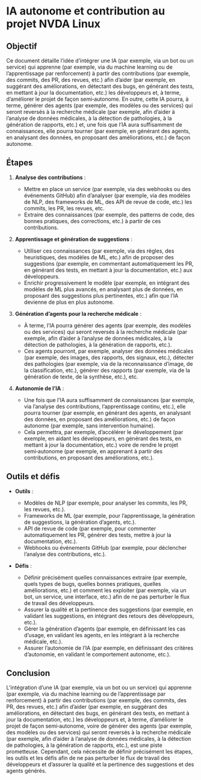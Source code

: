 # IA autonome et contribution au projet NVDA Linux

## Objectif

Ce document détaille l’idée d’intégrer une IA (par exemple, via un bot ou un service) qui apprenne (par exemple, via du machine learning ou de l’apprentissage par renforcement) à partir des contributions (par exemple, des commits, des PR, des revues, etc.) afin d’aider (par exemple, en suggérant des améliorations, en détectant des bugs, en générant des tests, en mettant à jour la documentation, etc.) les développeurs et, à terme, d’améliorer le projet de façon semi‑autonome. En outre, cette IA pourra, à terme, générer des agents (par exemple, des modèles ou des services) qui seront reversés à la recherche médicale (par exemple, afin d’aider à l’analyse de données médicales, à la détection de pathologies, à la génération de rapports, etc.) et, une fois que l’IA aura suffisamment de connaissances, elle pourra tourner (par exemple, en générant des agents, en analysant des données, en proposant des améliorations, etc.) de façon autonome.

## Étapes

1. **Analyse des contributions** :  
   - Mettre en place un service (par exemple, via des webhooks ou des événements GitHub) afin d’analyser (par exemple, via des modèles de NLP, des frameworks de ML, des API de revue de code, etc.) les commits, les PR, les revues, etc.  
   - Extraire des connaissances (par exemple, des patterns de code, des bonnes pratiques, des corrections, etc.) à partir de ces contributions.

2. **Apprentissage et génération de suggestions** :  
   - Utiliser ces connaissances (par exemple, via des règles, des heuristiques, des modèles de ML, etc.) afin de proposer des suggestions (par exemple, en commentant automatiquement les PR, en générant des tests, en mettant à jour la documentation, etc.) aux développeurs.  
   - Enrichir progressivement le modèle (par exemple, en intégrant des modèles de ML plus avancés, en analysant plus de données, en proposant des suggestions plus pertinentes, etc.) afin que l’IA devienne de plus en plus autonome.

3. **Génération d’agents pour la recherche médicale** :  
   - À terme, l’IA pourra générer des agents (par exemple, des modèles ou des services) qui seront reversés à la recherche médicale (par exemple, afin d’aider à l’analyse de données médicales, à la détection de pathologies, à la génération de rapports, etc.).  
   - Ces agents pourront, par exemple, analyser des données médicales (par exemple, des images, des rapports, des signaux, etc.), détecter des pathologies (par exemple, via de la reconnaissance d’image, de la classification, etc.), générer des rapports (par exemple, via de la génération de texte, de la synthèse, etc.), etc.

4. **Autonomie de l’IA** :  
   - Une fois que l’IA aura suffisamment de connaissances (par exemple, via l’analyse des contributions, l’apprentissage continu, etc.), elle pourra tourner (par exemple, en générant des agents, en analysant des données, en proposant des améliorations, etc.) de façon autonome (par exemple, sans intervention humaine).  
   - Cela permettra, par exemple, d’accélérer le développement (par exemple, en aidant les développeurs, en générant des tests, en mettant à jour la documentation, etc.) voire de rendre le projet semi‑autonome (par exemple, en apprenant à partir des contributions, en proposant des améliorations, etc.).

## Outils et défis

- **Outils** :  
  - Modèles de NLP (par exemple, pour analyser les commits, les PR, les revues, etc.).  
  - Frameworks de ML (par exemple, pour l’apprentissage, la génération de suggestions, la génération d’agents, etc.).  
  - API de revue de code (par exemple, pour commenter automatiquement les PR, générer des tests, mettre à jour la documentation, etc.).  
  - Webhooks ou événements GitHub (par exemple, pour déclencher l’analyse des contributions, etc.).

- **Défis** :  
  - Définir précisément quelles connaissances extraire (par exemple, quels types de bugs, quelles bonnes pratiques, quelles améliorations, etc.) et comment les exploiter (par exemple, via un bot, un service, une interface, etc.) afin de ne pas perturber le flux de travail des développeurs.  
  - Assurer la qualité et la pertinence des suggestions (par exemple, en validant les suggestions, en intégrant des retours des développeurs, etc.).  
  - Gérer la génération d’agents (par exemple, en définissant les cas d’usage, en validant les agents, en les intégrant à la recherche médicale, etc.).  
  - Assurer l’autonomie de l’IA (par exemple, en définissant des critères d’autonomie, en validant le comportement autonome, etc.).

## Conclusion

L’intégration d’une IA (par exemple, via un bot ou un service) qui apprenne (par exemple, via du machine learning ou de l’apprentissage par renforcement) à partir des contributions (par exemple, des commits, des PR, des revues, etc.) afin d’aider (par exemple, en suggérant des améliorations, en détectant des bugs, en générant des tests, en mettant à jour la documentation, etc.) les développeurs et, à terme, d’améliorer le projet de façon semi‑autonome, voire de générer des agents (par exemple, des modèles ou des services) qui seront reversés à la recherche médicale (par exemple, afin d’aider à l’analyse de données médicales, à la détection de pathologies, à la génération de rapports, etc.), est une piste prometteuse. Cependant, cela nécessite de définir précisément les étapes, les outils et les défis afin de ne pas perturber le flux de travail des développeurs et d’assurer la qualité et la pertinence des suggestions et des agents générés. 